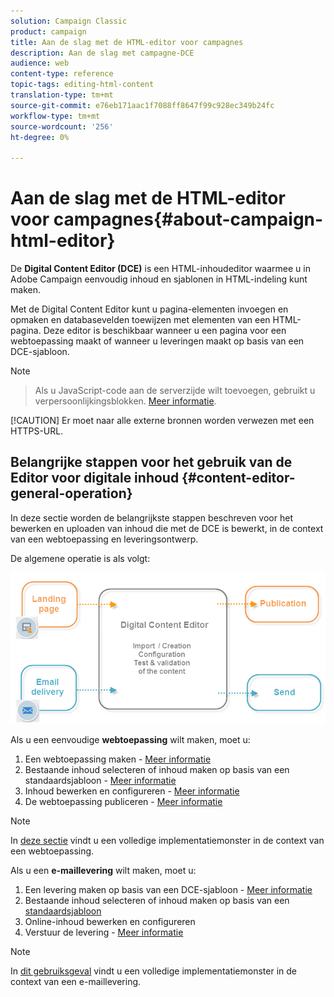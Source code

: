 ```yaml
---
solution: Campaign Classic
product: campaign
title: Aan de slag met de HTML-editor voor campagnes
description: Aan de slag met campagne-DCE
audience: web
content-type: reference
topic-tags: editing-html-content
translation-type: tm+mt
source-git-commit: e76eb171aac1f7088ff8647f99c928ec349b24fc
workflow-type: tm+mt
source-wordcount: '256'
ht-degree: 0%

---
```



# Aan de slag met de HTML-editor voor campagnes{#about-campaign-html-editor}

De **Digital Content Editor (DCE)** is een HTML-inhoudeditor waarmee u in Adobe Campaign eenvoudig inhoud en sjablonen in HTML-indeling kunt maken.

Met de Digital Content Editor kunt u pagina-elementen invoegen en opmaken en databasevelden toewijzen met elementen van een HTML-pagina. Deze editor is beschikbaar wanneer u een pagina voor een webtoepassing maakt of wanneer u leveringen maakt op basis van een DCE-sjabloon.

>[!NOTE]
>>Als u JavaScript-code aan de serverzijde wilt toevoegen, gebruikt u verpersoonlijkingsblokken. [Meer informatie](../../delivery/using/personalization-blocks.md).
>
>[!CAUTION]
Er moet naar alle externe bronnen worden verwezen met een HTTPS-URL.

## Belangrijke stappen voor het gebruik van de Editor voor digitale inhoud {#content-editor-general-operation}

In deze sectie worden de belangrijkste stappen beschreven voor het bewerken en uploaden van inhoud die met de DCE is bewerkt, in de context van een webtoepassing en leveringsontwerp.

De algemene operatie is als volgt:

![](assets/dce_schema.png)

Als u een eenvoudige **webtoepassing** wilt maken, moet u:

1. Een webtoepassing maken - [Meer informatie](../../web/using/creating-a-landing-page.md)
1. Bestaande inhoud selecteren of inhoud maken op basis van een standaardsjabloon - [Meer informatie](../../web/using/template-management.md)
1. Inhoud bewerken en configureren - [Meer informatie](../../web/using/editing-content.md)
1. De webtoepassing publiceren - [Meer informatie](../../web/using/creating-a-landing-page.md#step-3---publishing-content)

>[!NOTE]
In [deze sectie](../../web/using/creating-a-landing-page.md) vindt u een volledige implementatiemonster in de context van een webtoepassing.

Als u een **e-maillevering** wilt maken, moet u:

1. Een levering maken op basis van een DCE-sjabloon - [Meer informatie](../../web/using/use-case--creating-an-email-delivery.md)
1. Bestaande inhoud selecteren of inhoud maken op basis van een [standaardsjabloon](../../web/using/template-management.md)
1. Online-inhoud bewerken en configureren
1. Verstuur de levering - [Meer informatie](../../delivery/using/steps-about-delivery-creation-steps.md)

>[!NOTE]
In [dit gebruiksgeval](../../web/using/use-case--creating-an-email-delivery.md) vindt u een volledige implementatiemonster in de context van een e-maillevering.
